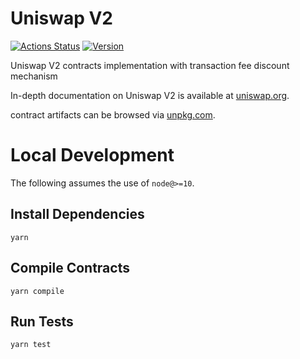 # Uniswap V2

[![Actions Status](https://github.com/aliberkhsl/uniswap-v2-core/workflows/CI/badge.svg)](https://github.com/Uniswap/uniswap-v2-core/actions)
[![Version](https://img.shields.io/npm/v/@uniswap/v2-core)](https://www.npmjs.com/package/@uniswap/v2-core)

Uniswap V2 contracts implementation with transaction fee discount mechanism

In-depth documentation on Uniswap V2 is available at [uniswap.org](https://uniswap.org/docs).

 contract artifacts can be browsed via [unpkg.com](https://unpkg.com/browse/@uniswap/v2-core@latest/).

# Local Development

The following assumes the use of `node@>=10`.

## Install Dependencies

`yarn`

## Compile Contracts

`yarn compile`

## Run Tests

`yarn test`
